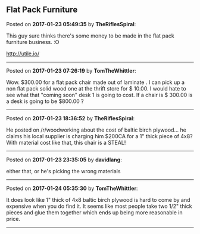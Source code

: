 ## Flat Pack Furniture
Posted on **2017-01-23 05:49:35** by **TheRiflesSpiral**:

This guy sure thinks there's some money to be made in the flat pack furniture business. :O

http://utile.io/

---

Posted on **2017-01-23 07:26:19** by **TomTheWhittler**:

Wow. $300.00 for a flat pack chair made out of laminate . I can pick up a non flat pack solid wood one at the thrift store for $ 10.00. I would hate to see what that "coming soon" desk 1 is going to cost. If a chair is $ 300.00 is a desk is going to be $800.00 ?

---

Posted on **2017-01-23 18:36:52** by **TheRiflesSpiral**:

He posted on /r/woodworking about the cost of baltic birch plywood... he claims his local supplier is charging him $200CA for a 1" thick piece of 4x8? With material cost like that, this chair is a STEAL!

---

Posted on **2017-01-23 23:35:05** by **davidlang**:

either that, or he's picking the wrong materials

---

Posted on **2017-01-24 05:35:30** by **TomTheWhittler**:

It does look like 1" thick of 4x8 baltic birch plywood is hard to come by and expensive when you do find it. It seems like most people take two 1/2" thick pieces and glue them together which ends up being more reasonable in price.

---

